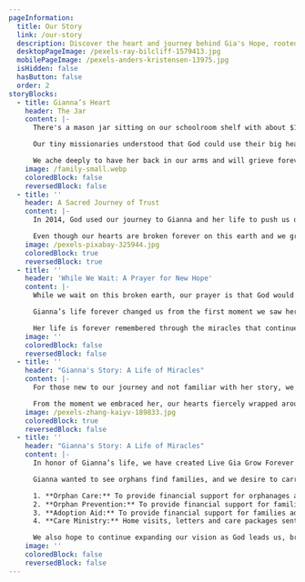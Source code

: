 ```yaml
---
pageInformation:
  title: Our Story
  link: /our-story
  description: Discover the heart and journey behind Gia's Hope, rooted in faith and compassion.
  desktopPageImage: /pexels-ray-bilcliff-1579413.jpg
  mobilePageImage: /pexels-anders-kristensen-13975.jpg
  isHidden: false
  hasButton: false
  order: 2
storyBlocks:
  - title: Gianna’s Heart
    header: The Jar
    content: |-
      There's a mason jar sitting on our schoolroom shelf with about $12 in it. Just a month before Gianna went to heaven, she—along with Tahlia and Hudson—started a Farm Fresh egg business to raise money for babies in China who needed surgeries and families to adopt them. Every time they sold a dozen eggs, they would eagerly run to place the money in the jar and pray for the orphans in China, asking God that the money would one day help.

      Our tiny missionaries understood that God could use their big hearts to change the world. The jar still sits there, but that $12 has multiplied in countless, unimaginable ways, even in the depths of our wilderness. It was Gia's hand that was the last to place money in the jar, and both my heart aches and rejoices as I think of how many lives have been touched by Gianna's big heart and her legacy of light. I see that jar as a visual miracle, like the loaves and fish that continue to be poured out from her life, pointing others straight to the Gospel. God has multiplied that $12 with miracles of new life and hope that continue to grow in honor of our tiny missionary.

      We ache deeply to have her back in our arms and will grieve forever until that glorious day when we hold her again on the shores of eternity and all that is wrong will be made right again. Living with her absence on earth remains the worst pain imaginable. We lean every day into our God who promises eternal life from death, and we await, with hope, the day when He will make all things new!
    image: /family-small.webp
    coloredBlock: false
    reversedBlock: false
  - title: ''
    header: A Sacred Journey of Trust
    content: |-
      In 2014, God used our journey to Gianna and her life to push us off the comfortable shores of easy faith and into the deep waters of what it truly means to trust God, surrender all, and follow His heart straight into her broken heart. Her broken heart rescued us from a safe, comfortable faith. God gave us the grace to say a brave "YES" to her life, and we were able to see His glory through all our weaknesses.

      Even though our hearts are broken forever on this earth and we grieve beyond comprehension, we would not trade this overwhelming pain if it meant never knowing the overwhelming, radical joy of being hers forever. Loving will always be risky, but love always wins. Her life is a miracle and a testimony to the greatness of our God! What an honor it is to be her family forever, for all eternity!
    image: /pexels-pixabay-325944.jpg
    coloredBlock: true
    reversedBlock: true
  - title: ''
    header: 'While We Wait: A Prayer for New Hope'
    content: |-
      While we wait on this broken earth, our prayer is that God would use our pain to birth new hope from her forever life! We ask God to bring new life from her life, new beauty from her beauty, and new light from all her light.

      Gianna’s life forever changed us from the first moment we saw her face. Her love wrecked our lives, and we are forever different. We choose, even in our grief, to let her life grow ours, teaching us to live bravely and invest our treasures in heaven, not on earth.

      Her life is forever remembered through the miracles that continue to bloom because of her radiant life! She is eternally carried, spoken about, and forever loved.
    image: ''
    coloredBlock: false
    reversedBlock: false
  - title: ''
    header: "Gianna's Story: A Life of Miracles"
    content: |-
      For those new to our journey and not familiar with her story, we adopted Gianna in 2014 from Lily's House (formerly Harmony House) in China. Born with a major heart defect (she had only half a heart), Gianna's health was fragile. It was truly a love explosion at first sight, but not without fear for the unpredictable and unknown road ahead. However, I am so thankful fear did not win…oh, how we would have missed so much goodness and beauty by staying safe!

      From the moment we embraced her, our hearts fiercely wrapped around her broken heart, and we knew we had been changed forever simply by holding such a precious miracle. We jumped off a cliff, trusting completely, knowing this holy collision of our lives would forever change our trajectory. We knew this moment was sacred and would be marked on our hearts eternally, and there was no going back. We would be different forever—never the same again—never satisfied with life on the shore, but out in the deep, seeing God bigger than we ever had. Her life wrecked us in all the right and radical ways. Oh, what a beautiful gift she is!
    image: /pexels-zhang-kaiyv-189833.jpg
    coloredBlock: true
    reversedBlock: false
  - title: ''
    header: "Gianna's Story: A Life of Miracles"
    content: |-
      In honor of Gianna’s life, we have created Live Gia Grow Forever Foundation (now known as Gia’s Hope). This foundation is birthed from her heartbeat and carries on her legacy of hope for orphans and families. Support for Lily’s House: We help fund Lily’s House, the foster home that cared for Gianna, in honor of her life. Adoption Grants: We provide financial support to families working to bring children home. Every adoption story is a story of redemption, faith, and hope. We are honored to come alongside these families.

      Gianna wanted to see orphans find families, and we desire to carry out that mission. Through this foundation, we have 4 primary purposes:

      1. **Orphan Care:** To provide financial support for orphanages and foster homes caring for orphans
      2. **Orphan Prevention:** To provide financial support for families in crisis to prevent orphans from being abandoned.
      3. **Adoption Aid:** To provide financial support for families adopting children.
      4. **Care Ministry:** Home visits, letters and care packages sent to those who walk the road of grief, loss, and adoption.

      We also hope to continue expanding our vision as God leads us, bringing even more hope to families and orphans in honor of Gianna’s life.
    image: ''
    coloredBlock: false
    reversedBlock: false
---
```


